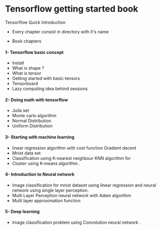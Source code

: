 # Tensorflow getting started book

Tensorflow Quick Introduction

- Every chapter consist in directory with it's name

- Book chapters

#### 1- Tensorflow basic concept
- Install
- What is shape ?
- What is tensor
- Getting started with basic tensors
- Tensorboard
- Lazy computing idea behind sessions

#### 2- Doing math with tensorflow
- Juila set
- Monte carlo algorithm 
- Normal Distribution
- Uniform Distribution

#### 3- Starting with machine learning
- linear regression algorithm with cost function Gradient decent
- Mnist data set
- Classification using K-nearest neighbour KNN algorithm for
- Cluster using K-means algorithm .

#### 4- Introduction to Neural network

-  Image classification for mnist dataset using linear regression and neural network  using single layer perception. 
-  Multi Layer Perception neural network with Adam algorithm
-  Multi layer approximation function

#### 5- Deep learning

- Image classification problem using Convolution neural network .


